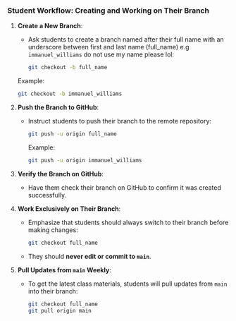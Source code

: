

### **Student Workflow: Creating and Working on Their Branch**

1. **Create a New Branch**:
   - Ask students to create a branch named after their full name with an underscore between first and last name (full_name) e.g `immanuel_williams` do not use my name please lol:
     ```bash
     git checkout -b full_name
     ```
    Example:
     ```bash
     git checkout -b immanuel_williams
     ```


2. **Push the Branch to GitHub**:

   - Instruct students to push their branch to the remote repository:
     ```bash
     git push -u origin full_name
     ```
     Example:
     ```bash
     git push -u origin immanuel_williams
     ```

3. **Verify the Branch on GitHub**:
   - Have them check their branch on GitHub to confirm it was created successfully.

4. **Work Exclusively on Their Branch**:
   - Emphasize that students should always switch to their branch before making changes:
     ```bash
     git checkout full_name
     ```
   - They should **never edit or commit to `main`**.

5. **Pull Updates from `main` Weekly**:
   - To get the latest class materials, students will pull updates from `main` into their branch:
     ```bash
     git checkout full_name
     git pull origin main
     ```
